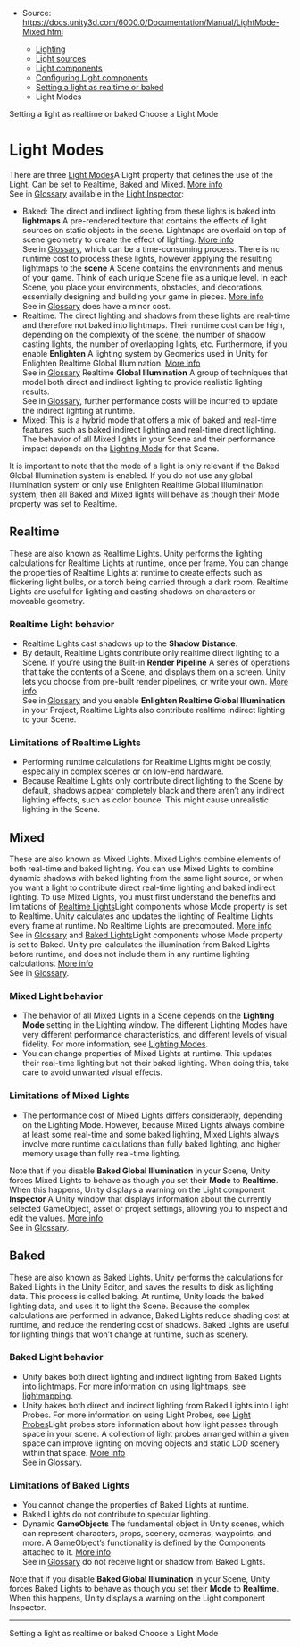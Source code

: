 * Source: https://docs.unity3d.com/6000.0/Documentation/Manual/LightMode-Mixed.html

  * [Lighting](https://docs.unity3d.com/6000.0/Documentation/Manual/LightingOverview.html)
  * [Light sources](https://docs.unity3d.com/6000.0/Documentation/Manual/lighting-light-sources.html)
  * [Light components](https://docs.unity3d.com/6000.0/Documentation/Manual/lighting-light-components.html)
  * [Configuring Light components](https://docs.unity3d.com/6000.0/Documentation/Manual/lighting-light-components-configuring.html)
  * [Setting a light as realtime or baked](https://docs.unity3d.com/6000.0/Documentation/Manual/LightModes-landing.html)
  * Light Modes


[](https://docs.unity3d.com/6000.0/Documentation/Manual/LightModes-landing.html)
Setting a light as realtime or baked
[](https://docs.unity3d.com/6000.0/Documentation/Manual/LightModes-choose.html)
Choose a Light Mode
# Light Modes
There are three [Light Modes](https://docs.unity3d.com/6000.0/Documentation/Manual/LightModes.html)A Light property that defines the use of the Light. Can be set to Realtime, Baked and Mixed. [More info](https://docs.unity3d.com/6000.0/Documentation/Manual/LightModes.html)  
See in [Glossary](https://docs.unity3d.com/6000.0/Documentation/Manual/Glossary.html#LightMode) available in the [Light Inspector](https://docs.unity3d.com/6000.0/Documentation/Manual/class-Light.html):
  * Baked: The direct and indirect lighting from these lights is baked into **lightmaps** A pre-rendered texture that contains the effects of light sources on static objects in the scene. Lightmaps are overlaid on top of scene geometry to create the effect of lighting. [More info](https://docs.unity3d.com/6000.0/Documentation/Manual/Lightmapping.html)  
See in [Glossary](https://docs.unity3d.com/6000.0/Documentation/Manual/Glossary.html#Lightmap), which can be a time-consuming process. There is no runtime cost to process these lights, however applying the resulting lightmaps to the **scene** A Scene contains the environments and menus of your game. Think of each unique Scene file as a unique level. In each Scene, you place your environments, obstacles, and decorations, essentially designing and building your game in pieces. [More info](https://docs.unity3d.com/6000.0/Documentation/Manual/CreatingScenes.html)  
See in [Glossary](https://docs.unity3d.com/6000.0/Documentation/Manual/Glossary.html#Scene) does have a minor cost.
  * Realtime: The direct lighting and shadows from these lights are real-time and therefore not baked into lightmaps. Their runtime cost can be high, depending on the complexity of the scene, the number of shadow casting lights, the number of overlapping lights, etc. Furthermore, if you enable **Enlighten** A lighting system by Geomerics used in Unity for Enlighten Realtime Global Illumination. [More info](https://www.siliconstudio.co.jp/en/products-service/enlighten/)  
See in [Glossary](https://docs.unity3d.com/6000.0/Documentation/Manual/Glossary.html#Enlighten) Realtime **Global Illumination** A group of techniques that model both direct and indirect lighting to provide realistic lighting results.  
See in [Glossary](https://docs.unity3d.com/6000.0/Documentation/Manual/Glossary.html#globalillumination), further performance costs will be incurred to update the indirect lighting at runtime.
  * Mixed: This is a hybrid mode that offers a mix of baked and real-time features, such as baked indirect lighting and real-time direct lighting. The behavior of all Mixed lights in your Scene and their performance impact depends on the [Lighting Mode](https://docs.unity3d.com/6000.0/Documentation/Manual/lighting-mode.html) for that Scene.


It is important to note that the mode of a light is only relevant if the Baked Global Illumination system is enabled. If you do not use any global illumination system or only use Enlighten Realtime Global Illumination system, then all Baked and Mixed lights will behave as though their Mode property was set to Realtime.
## Realtime
These are also known as Realtime Lights.
Unity performs the lighting calculations for Realtime Lights at runtime, once per frame. You can change the properties of Realtime Lights at runtime to create effects such as flickering light bulbs, or a torch being carried through a dark room. 
Realtime Lights are useful for lighting and casting shadows on characters or moveable geometry.
### Realtime Light behavior
  * Realtime Lights cast shadows up to the **Shadow Distance**.
  * By default, Realtime Lights contribute only realtime direct lighting to a Scene. If you’re using the Built-in **Render Pipeline** A series of operations that take the contents of a Scene, and displays them on a screen. Unity lets you choose from pre-built render pipelines, or write your own. [More info](https://docs.unity3d.com/6000.0/Documentation/Manual/render-pipelines.html)  
See in [Glossary](https://docs.unity3d.com/6000.0/Documentation/Manual/Glossary.html#Renderpipeline) and you enable **Enlighten Realtime Global Illumination** in your Project, Realtime Lights also contribute realtime indirect lighting to your Scene.


### Limitations of Realtime Lights
  * Performing runtime calculations for Realtime Lights might be costly, especially in complex scenes or on low-end hardware.
  * Because Realtime Lights only contribute direct lighting to the Scene by default, shadows appear completely black and there aren’t any indirect lighting effects, such as color bounce. This might cause unrealistic lighting in the Scene.


## Mixed
These are also known as Mixed Lights.
Mixed Lights combine elements of both real-time and baked lighting. You can use Mixed Lights to combine dynamic shadows with baked lighting from the same light source, or when you want a light to contribute direct real-time lighting and baked indirect lighting.
To use Mixed Lights, you must first understand the benefits and limitations of [Realtime Lights](https://docs.unity3d.com/6000.0/Documentation/Manual/LightModes-introduction.html#realtime)Light components whose Mode property is set to Realtime. Unity calculates and updates the lighting of Realtime Lights every frame at runtime. No Realtime Lights are precomputed. [More info](https://docs.unity3d.com/6000.0/Documentation/Manual/LightModes-introduction.html#realtime)  
See in [Glossary](https://docs.unity3d.com/6000.0/Documentation/Manual/Glossary.html#RealtimeLights) and [Baked Lights](https://docs.unity3d.com/6000.0/Documentation/Manual/LightModes-introduction.html#baked)Light components whose Mode property is set to Baked. Unity pre-calculates the illumination from Baked Lights before runtime, and does not include them in any runtime lighting calculations. [More info](https://docs.unity3d.com/6000.0/Documentation/Manual/LightModes-introduction.html#baked)  
See in [Glossary](https://docs.unity3d.com/6000.0/Documentation/Manual/Glossary.html#BakedLights).
### Mixed Light behavior
  * The behavior of all Mixed Lights in a Scene depends on the **Lighting Mode** setting in the Lighting window. The different Lighting Modes have very different performance characteristics, and different levels of visual fidelity. For more information, see [Lighting Modes](https://docs.unity3d.com/6000.0/Documentation/Manual/lighting-mode.html).
  * You can change properties of Mixed Lights at runtime. This updates their real-time lighting but not their baked lighting. When doing this, take care to avoid unwanted visual effects.


### Limitations of Mixed Lights
  * The performance cost of Mixed Lights differs considerably, depending on the Lighting Mode. However, because Mixed Lights always combine at least some real-time and some baked lighting, Mixed Lights always involve more runtime calculations than fully baked lighting, and higher memory usage than fully real-time lighting.


Note that if you disable **Baked Global Illumination** in your Scene, Unity forces Mixed Lights to behave as though you set their **Mode** to **Realtime**. When this happens, Unity displays a warning on the Light component **Inspector** A Unity window that displays information about the currently selected GameObject, asset or project settings, allowing you to inspect and edit the values. [More info](https://docs.unity3d.com/6000.0/Documentation/Manual/UsingTheInspector.html)  
See in [Glossary](https://docs.unity3d.com/6000.0/Documentation/Manual/Glossary.html#Inspector).
## Baked
These are also known as Baked Lights.
Unity performs the calculations for Baked Lights in the Unity Editor, and saves the results to disk as lighting data. This process is called baking. At runtime, Unity loads the baked lighting data, and uses it to light the Scene. Because the complex calculations are performed in advance, Baked Lights reduce shading cost at runtime, and reduce the rendering cost of shadows.
Baked Lights are useful for lighting things that won’t change at runtime, such as scenery.
### Baked Light behavior
  * Unity bakes both direct lighting and indirect lighting from Baked Lights into lightmaps. For more information on using lightmaps, see [lightmapping](https://docs.unity3d.com/6000.0/Documentation/Manual/Lightmappers.html).
  * Unity bakes both direct and indirect lighting from Baked Lights into Light Probes. For more information on using Light Probes, see [Light Probes](https://docs.unity3d.com/6000.0/Documentation/Manual/LightProbes.html)Light probes store information about how light passes through space in your scene. A collection of light probes arranged within a given space can improve lighting on moving objects and static LOD scenery within that space. [More info](https://docs.unity3d.com/6000.0/Documentation/Manual/LightProbes.html)  
See in [Glossary](https://docs.unity3d.com/6000.0/Documentation/Manual/Glossary.html#LightProbe).


### Limitations of Baked Lights
  * You cannot change the properties of Baked Lights at runtime.
  * Baked Lights do not contribute to specular lighting.
  * Dynamic **GameObjects** The fundamental object in Unity scenes, which can represent characters, props, scenery, cameras, waypoints, and more. A GameObject’s functionality is defined by the Components attached to it. [More info](https://docs.unity3d.com/6000.0/Documentation/Manual/class-GameObject.html)  
See in [Glossary](https://docs.unity3d.com/6000.0/Documentation/Manual/Glossary.html#GameObject) do not receive light or shadow from Baked Lights.


Note that if you disable **Baked Global Illumination** in your Scene, Unity forces Baked Lights to behave as though you set their **Mode** to **Realtime**. When this happens, Unity displays a warning on the Light component Inspector.
* * *
[](https://docs.unity3d.com/6000.0/Documentation/Manual/LightModes-landing.html)
Setting a light as realtime or baked
[](https://docs.unity3d.com/6000.0/Documentation/Manual/LightModes-choose.html)
Choose a Light Mode
